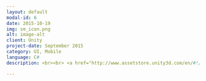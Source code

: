 ```yaml
---
layout: default
modal-id: 6
date: 2015-10-19
img: sm_icon.png
alt: image-alt
client: Unity
project-date: September 2015
category: UI, Mobile
language: C# 
description: <br><br> <a href="http://www.assetstore.unity3d.com/en/#!/content/45977"> Unity Store </a>

---
```

